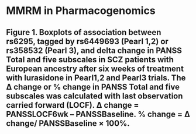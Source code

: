 # MMRM in Pharmacogenomics
## Figure 1. Boxplots of association between rs6295, tagged by rs6449693 (Pearl 1,2) or rs358532 (Pearl 3), and delta change in PANSS Total and five subscales in SCZ patients with European ancestry after six weeks of treatment with lurasidone in Pearl1,2 and Pearl3 trials. The Δ change or % change in PANSS Total and five subscales was calculated with last observation carried forward (LOCF). Δ change = PANSSLOCF6wk – PANSSBaseline. % change = Δ change/ PANSSBaseline × 100%.

